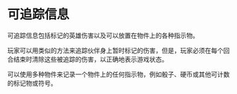 # 可追踪信息

可追踪信息包括标记的英雄伤害以及可以放置在物件上的各种指示物。

玩家可以用类似的方法来追踪伙伴身上暂时标记的伤害，但是，玩家必须在每个回合结束时清除这些被追踪的伤害，以正确地表示游戏状态。

可以使用多种物件来记录一个物件上的任何指示物，例如骰子、硬币或其他可计数的标记物或符号。
